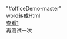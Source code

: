 "#officeDemo-master"
<br>
word转成Html
<br>
<a href="http://wowubuntu.com/markdown/">查看1<a/>
<br>
再测试一次